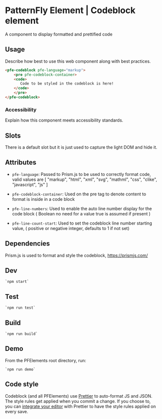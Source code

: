 # PatternFly Element | Codeblock element
A component to display formatted and prettified code

## Usage
Describe how best to use this web component along with best practices.

```html
<pfe-codeblock pfe-language="markup">
    <pre pfe-codeblock-container>
    <code>
       Code to be styled in the codeblock is here!
    </code>
    </pre>
</pfe-codeblock> 
```

### Accessibility
Explain how this component meets accessibility standards.

## Slots

There is a default slot but it is just used to capture the light DOM and hide it.

## Attributes

- `pfe-language`: Passed to Prism.js to be used to correctly format code, valid values are [
      "markup",
      "html",
      "xml",
      "svg",
      "mathml",
      "css",
      "clike",
      "javascript",
      "js"
    ]

- `pfe-codeblock-container`: Used on the pre tag to denote content to format is inside in a code block

- `pfe-line-numbers`: Used to enable the auto line number display for the code block ( Boolean no need for a value true is assumed if present )

- `pfe-line-count-start`: Used to set the codeblock line number starting value, ( positive or negative integer, defaults to 1 if not set)

## Dependencies
Prism.js is used to format and style the codeblock, https://prismjs.com/

## Dev

    `npm start`

## Test

    `npm run test`

## Build

    `npm run build`

## Demo

From the PFElements root directory, run:

    `npm run demo`

## Code style

Codeblock (and all PFElements) use [Prettier][prettier] to auto-format JS and JSON. The style rules get applied when you commit a change. If you choose to, you can [integrate your editor][prettier-ed] with Prettier to have the style rules applied on every save.

[prettier]: https://github.com/prettier/prettier/
[prettier-ed]: https://prettier.io/docs/en/editors.html
[web-component-tester]: https://github.com/Polymer/web-component-tester

